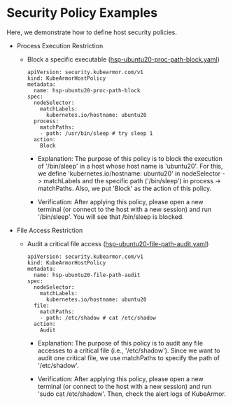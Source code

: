 # Security Policy Examples

Here, we demonstrate how to define host security policies.

* Process Execution Restriction
  * Block a specific executable \([hsp-ubuntu20-proc-path-block.yaml](https://github.com/kubearmor/KubeArmor/tree/master/examples/host-security-policies/hsp-ubuntu-20-proc-path-block.yaml)\)

    ```text
    apiVersion: security.kubearmor.com/v1
    kind: KubeArmorHostPolicy
    metadata:
      name: hsp-ubuntu20-proc-path-block
    spec:
      nodeSelector:
        matchLabels:
          kubernetes.io/hostname: ubuntu20
      process:
        matchPaths:
        - path: /usr/bin/sleep # try sleep 1
      action:
        Block
    ```

    * Explanation: The purpose of this policy is to block the execution of '/bin/sleep' in a host whose host name is 'ubuntu20'. For this, we define 'kubernetes.io/hostname: ubuntu20' in nodeSelector -&gt; matchLabels and the specific path \('/bin/sleep'\) in process -&gt; matchPaths. Also, we put 'Block' as the action of this policy.

    * Verification: After applying this policy, please open a new terminal (or connect to the host with a new session) and run '/bin/sleep'. You will see that /bin/sleep is blocked. 

* File Access Restriction
  * Audit a critical file access \([hsp-ubuntu20-file-path-audit.yaml](https://github.com/kubearmor/KubeArmor/tree/master/examples/multiubuntu/security-policies/hsp-ubuntu20-file-path-audit.yaml)\)

    ```text
    apiVersion: security.kubearmor.com/v1
    kind: KubeArmorHostPolicy
    metadata:
      name: hsp-ubuntu20-file-path-audit
    spec:
      nodeSelector:
        matchLabels:
          kubernetes.io/hostname: ubuntu20
      file:
        matchPaths:
        - path: /etc/shadow # cat /etc/shadow
      action:
        Audit
    ```

    * Explanation: The purpose of this policy is to audit any file accesses to a critical file (i.e., '/etc/shadow'). Since we want to audit one critical file, we use matchPaths to specify the path of '/etc/shadow'.

    * Verification: After applying this policy, please open a new terminal (or connect to the host with a new session) and run 'sudo cat /etc/shadow'. Then, check the alert logs of KubeArmor.
